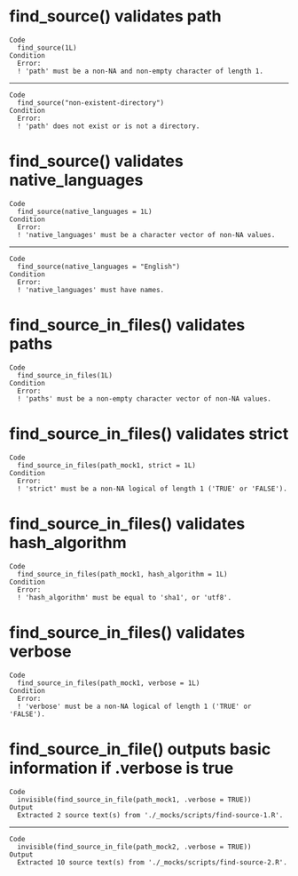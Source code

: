 # find_source() validates path

    Code
      find_source(1L)
    Condition
      Error:
      ! 'path' must be a non-NA and non-empty character of length 1.

---

    Code
      find_source("non-existent-directory")
    Condition
      Error:
      ! 'path' does not exist or is not a directory.

# find_source() validates native_languages

    Code
      find_source(native_languages = 1L)
    Condition
      Error:
      ! 'native_languages' must be a character vector of non-NA values.

---

    Code
      find_source(native_languages = "English")
    Condition
      Error:
      ! 'native_languages' must have names.

# find_source_in_files() validates paths

    Code
      find_source_in_files(1L)
    Condition
      Error:
      ! 'paths' must be a non-empty character vector of non-NA values.

# find_source_in_files() validates strict

    Code
      find_source_in_files(path_mock1, strict = 1L)
    Condition
      Error:
      ! 'strict' must be a non-NA logical of length 1 ('TRUE' or 'FALSE').

# find_source_in_files() validates hash_algorithm

    Code
      find_source_in_files(path_mock1, hash_algorithm = 1L)
    Condition
      Error:
      ! 'hash_algorithm' must be equal to 'sha1', or 'utf8'.

# find_source_in_files() validates verbose

    Code
      find_source_in_files(path_mock1, verbose = 1L)
    Condition
      Error:
      ! 'verbose' must be a non-NA logical of length 1 ('TRUE' or 'FALSE').

# find_source_in_file() outputs basic information if .verbose is true

    Code
      invisible(find_source_in_file(path_mock1, .verbose = TRUE))
    Output
      Extracted 2 source text(s) from './_mocks/scripts/find-source-1.R'.

---

    Code
      invisible(find_source_in_file(path_mock2, .verbose = TRUE))
    Output
      Extracted 10 source text(s) from './_mocks/scripts/find-source-2.R'.

